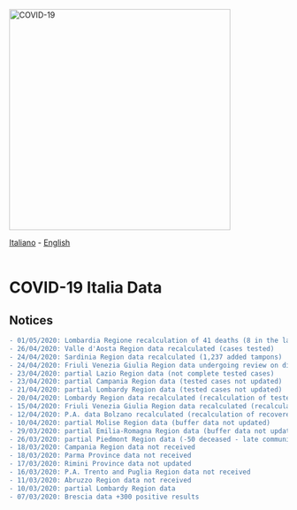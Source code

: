 <img src="http://opendatadpc.maps.arcgis.com/sharing/rest/content/items/5c8ef7516b5b4bb19f61037b4cd69015/data" alt="COVID-19" data-canonical-src="http://opendatadpc.maps.arcgis.com/sharing/rest/content/items/5c8ef7516b5b4bb19f61037b4cd69015/data" width="400" />

[Italiano](avvisi.md) - [English](avvisi_EN.md)<br><br>

# COVID-19 Italia Data

## Notices

```diff
- 01/05/2020: Lombardia Regione recalculation of 41 deaths (8 in the last 48 hours and 33 during April)
- 26/04/2020: Valle d'Aosta Region data recalculated (cases tested)
- 24/04/2020: Sardinia Region data recalculated (1,237 added tampons)
- 24/04/2020: Friuli Venezia Giulia Region data undergoing review on discharged / healed patients
- 23/04/2020: partial Lazio Region data (not complete tested cases)
- 23/04/2020: partial Campania Region data (tested cases not updated)
- 21/04/2020: partial Lombardy Region data (tested cases not updated)
- 20/04/2020: Lombardy Region data recalculated (recalculation of tested cases - elimination of duplicates)
- 15/04/2020: Friuli Venezia Giulia Region data recalculated (recalculation of home isolation and discharged / healed)
- 12/04/2020: P.A. data Bolzano recalculated (recalculation of recovered data -110 compared to yesterday)
- 10/04/2020: partial Molise Region data (buffer data not updated)
- 29/03/2020: partial Emilia-Romagna Region data (buffer data not updated)
- 26/03/2020: partial Piedmont Region data (-50 deceased - late communication)
- 18/03/2020: Campania Region data not received
- 18/03/2020: Parma Province data not received
- 17/03/2020: Rimini Province data not updated
- 16/03/2020: P.A. Trento and Puglia Region data not received
- 11/03/2020: Abruzzo Region data not received
- 10/03/2020: partial Lombardy Region data
- 07/03/2020: Brescia data +300 positive results
```
